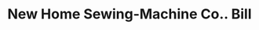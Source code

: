 ---
doi: 10.7916/D8Z339RG
date_other: '1920'
date_other_textual: '1920'
form: printed ephemera
genre:
- Invoices
name:
- New Home Sewing-Machine Co.
object_in_context_url: https://biggert.cul.columbia.edu/items/view/ave_biggert_00229
subject_hierarchical_geographic:
- Chicago, Illinois, United States
subject_name:
- New Home Sewing-Machine Co.
title: New Home Sewing-Machine Co.. Bill
sort_title: New Home Sewing-Machine Co.. Bill
call_number: ave_biggert_00229
coordinates:
- 41.83694444444445,-87.68472222222222
pid: ave_biggert_00229
identifiers: ave_biggert_00229
thumbnail: false
permalink: /biggert/ave_biggert_00229/
layout: iiif-image-page
---